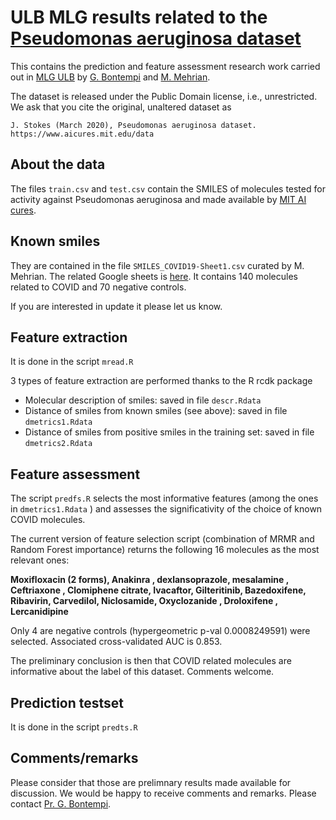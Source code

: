 # ULB MLG results related to the [Pseudomonas aeruginosa dataset](https://www.aicures.mit.edu/data)

This contains the prediction and feature assessment research work carried out in
[MLG ULB](http://mlg.ulb.ac.be) by [G. Bontempi](http://di.ulb.ac.be/map/gbonte/Welcome.html) and 
[M. Mehrian](https://mlg.ulb.ac.be/wordpress/members-2/mmehrian/). 

The dataset is released under the Public Domain license, i.e., unrestricted. We
ask that you cite the original, unaltered dataset as 

```
J. Stokes (March 2020), Pseudomonas aeruginosa dataset.
https://www.aicures.mit.edu/data
```

## About the data

The files `train.csv` and `test.csv` contain the SMILES of molecules tested for
activity against Pseudomonas aeruginosa and made available by [MIT AI cures](https://www.aicures.mit.edu/data).


## Known smiles
They are contained in the file `SMILES_COVID19-Sheet1.csv` curated by M. Mehrian.
The related Google sheets is [here](https://docs.google.com/spreadsheets/d/1Ll26liuImbjxnkfwunEBb9Hn9nH38lUvOsLJaYLayFQ/edit#gid=0).
It contains 140 molecules related to COVID and 70 negative controls.

If you are interested in update it please let us know.

## Feature extraction 
It is done in the script `mread.R`

3 types of feature extraction are performed thanks to the R rcdk package

* Molecular description of smiles: saved in file `descr.Rdata`
* Distance of smiles from known smiles (see above): saved in file `dmetrics1.Rdata`
* Distance of smiles from positive smiles in the training set: saved in file `dmetrics2.Rdata`

## Feature assessment 
The script `predfs.R`  selects the most informative features (among the ones in `dmetrics1.Rdata` )
and assesses the significativity of the choice of known COVID molecules.

The current version of feature selection script (combination of MRMR and Random Forest importance)
returns the following 16 molecules as the most relevant ones:

**Moxifloxacin (2 forms),       Anakinra ,          dexlansoprazole,     mesalamine ,   Ceftriaxone ,       Clomiphene citrate, Ivacaftor,          Gilteritinib,  Bazedoxifene,       Ribavirin,          Carvedilol, Niclosamide,  Oxyclozanide  ,     Droloxifene   ,     Lercanidipine**

Only 4 are negative controls (hypergeometric p-val 0.0008249591) were selected.
Associated cross-validated AUC is 0.853.

The preliminary conclusion is then that COVID related molecules are informative about the label of this dataset. Comments welcome.

## Prediction  testset
It is done in the script `predts.R`

## Comments/remarks
Please consider that those are prelimnary results made available for discussion.
We would be happy to receive comments and remarks.
Please contact [Pr. G. Bontempi](mailto:gbonte@ulb.ac.be?subject=[mitchemio:Github]).

